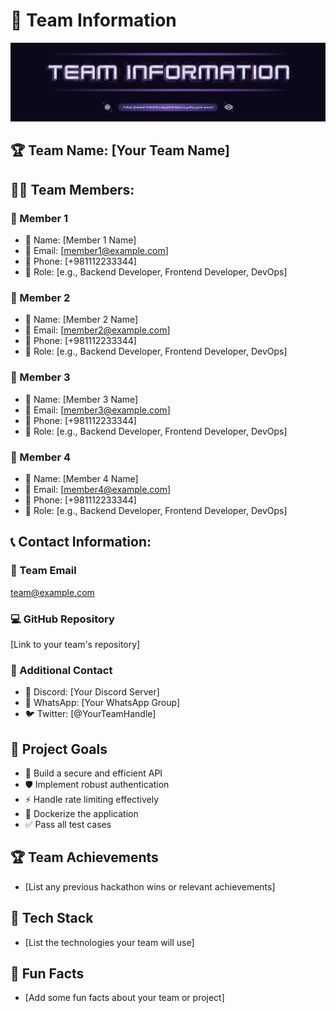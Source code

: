 # 👥 Team Information
![Team Information](/team-information.jpg)

## 🏆 Team Name: [Your Team Name]

## 👨‍💻 Team Members:

### 🎯 Member 1

- 👤 Name: [Member 1 Name]
- 📧 Email: [member1@example.com]
- 📱 Phone: [+981112233344]
- 🎨 Role: [e.g., Backend Developer, Frontend Developer, DevOps]

### 🎯 Member 2

- 👤 Name: [Member 2 Name]
- 📧 Email: [member2@example.com]
- 📱 Phone: [+981112233344]
- 🎨 Role: [e.g., Backend Developer, Frontend Developer, DevOps]

### 🎯 Member 3

- 👤 Name: [Member 3 Name]
- 📧 Email: [member3@example.com]
- 📱 Phone: [+981112233344]
- 🎨 Role: [e.g., Backend Developer, Frontend Developer, DevOps]

### 🎯 Member 4

- 👤 Name: [Member 4 Name]
- 📧 Email: [member4@example.com]
- 📱 Phone: [+981112233344]
- 🎨 Role: [e.g., Backend Developer, Frontend Developer, DevOps]

## 📞 Contact Information:

### 📧 Team Email

[team@example.com](mailto:)

### 💻 GitHub Repository

[Link to your team's repository]

### 📱 Additional Contact

- 💬 Discord: [Your Discord Server]
- 📱 WhatsApp: [Your WhatsApp Group]
- 🐦 Twitter: [@YourTeamHandle]

## 🎯 Project Goals

- 🚀 Build a secure and efficient API
- 🛡️ Implement robust authentication
- ⚡ Handle rate limiting effectively
- 🐳 Dockerize the application
- ✅ Pass all test cases

## 🏆 Team Achievements

- [List any previous hackathon wins or relevant achievements]

## 🎨 Tech Stack

- [List the technologies your team will use]

## 🌟 Fun Facts

- [Add some fun facts about your team or project]
